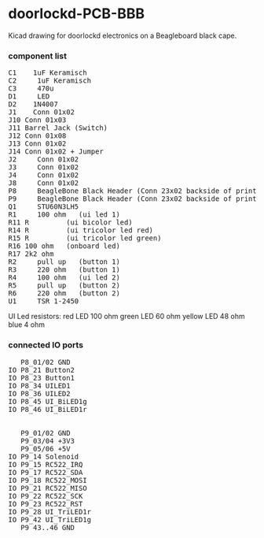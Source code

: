# doorlockd-PCB-BBB

Kicad drawing for doorlockd electronics on a Beagleboard black cape.

### component list
<pre>
C1    1uF Keramisch
C2	   1uF Keramisch
C3	   470u
D1	   LED
D2    1N4007
J1    Conn 01x02
J10	Conn 01x03
J11	Barrel Jack (Switch)
J12	Conn 01x08
J13	Conn 01x02
J14	Conn 01x02 + Jumper 
J2	   Conn 01x02
J3	   Conn 01x02
J4	   Conn 01x02
J8	   Conn 01x02
P8	   BeagleBone Black Header (Conn 23x02 backside of print) 
P9	   BeagleBone Black Header (Conn 23x02 backside of print) 
Q1	   STU60N3LH5
R1	   100 ohm   (ui led 1)
R11	R         (ui bicolor led) 
R14	R         (ui tricolor led red)
R15	R         (ui tricolor led green)
R16	100 ohm   (onboard led) 
R17	2k2 ohm         
R2	   pull up   (button 1)
R3	   220 ohm   (button 1)
R4	   100 ohm   (ui led 2)
R5	   pull up   (button 2)
R6	   220 ohm   (button 2)
U1	   TSR 1-2450
</pre>

UI Led resistors:
red LED 100 ohm
green LED 60 ohm
yellow LED 48 ohm
blue 4 ohm

### connected IO ports
<pre>
   P8_01/02 GND
IO P8_21 Button2
IO P8_23 Button1
IO P8_34 UILED1
IO P8_36 UILED2
IO P8_45 UI_BiLED1g
IO P8_46 UI_BiLED1r


   P9_01/02 GND
   P9_03/04 +3V3
   P9_05/06 +5V
IO P9_14 Solenoid
IO P9_15 RC522_IRQ
IO P9_17 RC522_SDA
IO P9_18 RC522_MOSI
IO P9_21 RC522_MISO
IO P9_22 RC522_SCK
IO P9_23 RC522_RST
IO P9_28 UI_TriLED1r
IO P9_42 UI_TriLED1g
   P9_43..46 GND
</pre>
